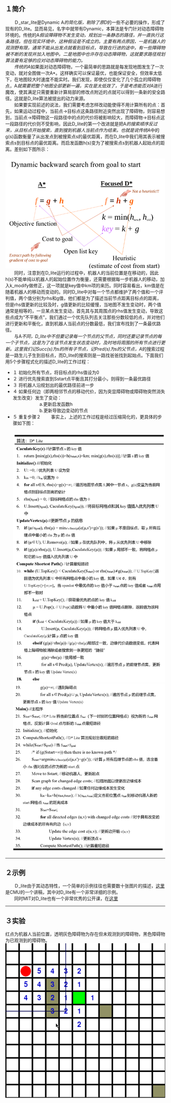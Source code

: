## １简介
　　Ｄ_star_lite是Dynamic A*的简化版，剔除了原D*的一些不必要的操作，形成了现有的D_lite。显而易见，名字中就带有Dynamic，本算法是专门针对动态障碍物环境的。传统的A*假设障碍物不发生变动，规划出一条静态的路径，并一直执行这条路径。但在现实环境中，这种假设是不成立的。主要有两点原因，一是机器人的观测野有限，通常不能从出发点就看到目标点，导致在行进的途中，有一些障碍物被不断的发现并加入地图中。二是地图中也许存在动态障碍物，这就要求路径规划算法要有足够的应对动态障碍物的能力。  
　　传统的A*如果面对动态障碍物，一个最简单的思路就是每发现地图发生了一次变动，就对全图做一次A*。这样确实可以保证最优，也能保证安全，但效率太低下，在地图较大时速度不能实时。我们发现，即使仅仅变化了几个孤立的障碍物点，A*就需要把整个地图全部更新一遍，实在是太低效了，于是考虑能否对A*进行魔改，使其满足只需要重新计算局部的修改点附近的点就可以得到一条新的安全路径。这就是D_lite算法被提出的动力来源。  
　　如果要实现前述的说法，我们需要考虑怎样改动能使得不用计算所有的点：首先，如果运动过程中，当前点->目标点这条路径附近突然出现了障碍物，则容易想到，当前点->障碍物这一段路径中的点的代价将被影响较大，而障碍物->目标点这一段路径的代价则不受影响，因此D_lite的第一个改进就是把A*的搜索顺序反过来，从目标点开始搜索，直到搜到机器人当前点作为结束。也就是说传统A*中的g(s)函数衡量了从出发点到被搜索点s的最优距离，而在D_lite中我们用其表示被搜索点s到目标点的最优距离。而启发函数h(s)变为了被搜索点s到机器人起始点的距离。差别如下图所示：  
　　　　<img>![img](./Pictures/a_d_compare.png)  
　　同时，注意到在D_lite运行的过程中，机器人的当前位置是在移动的，因此h(s)不能单纯以机器人的起始位置作为衡量，还需要根据每一步机器人的移动，加入k_modify做修正，这一项就是key值中km项的来历。同时容易看出，km值是在随着机器人的移动而变动的。同时D_lite中对每一个节点都维护了两个值和一个评判值，两个值分别为rhs和g值，他们都是为了描述当前节点距离目标点的距离，但是rhs值更新的比较及时，g值更新的比较缓慢，当地图不发生变动时，两个值通常是相等的，一旦某点发生变动，首先其与其周围点的rhs值发生变动，导致这些点成为“不平衡点”，我们通过一个优先队列去关注那些分数较低的点，并对他们进行更新和平衡化，直到机器人当前点的分数最低，我们宣布找到了一条最优路径。  
　　与A*不同，D_lite中不但要记录每一个节点的父节点，同时还要记录节点的每一个子节点，这是为了在该节点发生状态变动时，及时地将周围的所有节点进行更新。这里我们记Succ(s)为s的所有子节点，记Pred(s)为s的父节点，A*的搜索过程是一路生儿子生到目标点，而D_lite的搜索则是一路找爸爸找到起始点。下面我们用5个步骤程式化的描述D_lite的工作过程：  
 - １ 初始化所有节点，将目标点的rhs值设为0
 - ２ 进行优先搜索直到Sstart点平衡且其打分最小，则得到一条最优路径
 - ３ 将机器人沿规划出的最优路径前进一步
 - ４ 如果任何边（即两相邻节点的移动代价，因为突显障碍物或障碍物突然消失发生改变）发生了变动：  
　　　　　　a.更新启发函数h  
　　　　　　b.更新导致边变动的节点  
 - ５ 重复步骤２
　　事实上，上述的工作过程是经过压缩简化的，更具体的步骤如下图：  
　　　　<img>![img](./Pictures/d_lite_algorithm1.png)
　　　　<img>![img](./Pictures/d_lite_algorithm2.png)

---

## ２示例
　　Ｄ_lite由于其动态特性，一个简单的示例往往也需要数十张图片的描述，[这里](./Pictures/AppH-astar-dstar\_howie.pdf)是CMU的一个讲稿，其中对D\_lite有一个非常详细的示例。  
　　同时MIT对D_lite也有一个非常优秀的公开课，在[这里](https://www.youtube.com/watch?v=\_4u9W1xOuts)

---

## ３实验
红点为机器人当前位置，透明灰色障碍物为存在但未观测到的障碍物，黑色障碍物为已观测到的障碍物。  
![image](./Pictures/d_lite.gif)
